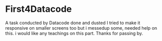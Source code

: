 # First4Datacode
A task conducted by Datacode done and dusted
I tried to make it responsive on smaller screens too but i messedup some, needed help on this. i would like any teachings on this part.
Thanks for passing by.
